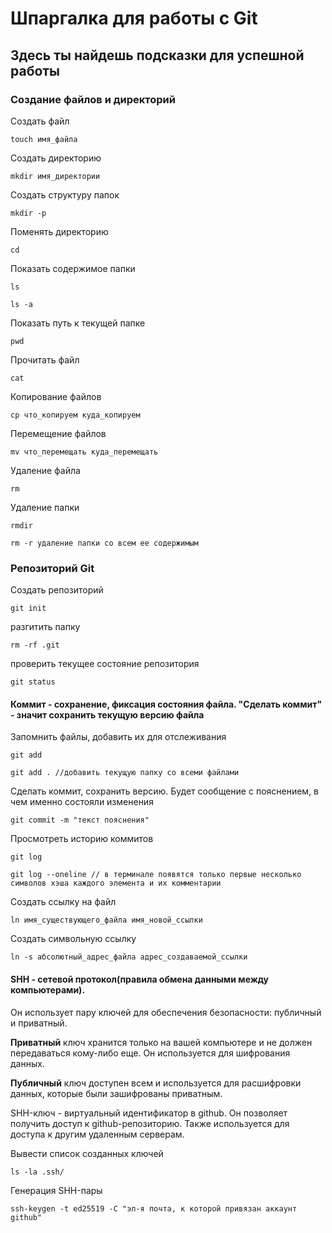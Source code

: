 # Шпаргалка для работы с Git
## Здесь ты найдешь подсказки для успешной работы

### Создание файлов и директорий

Создать файл

```
touch имя_файла
```

Создать директорию

```
mkdir имя_директории
```

Создать структуру папок

```
mkdir -p
```

Поменять директорию

```
cd
```

Показать содержимое папки

```
ls

ls -a
```

Показать путь к текущей папке

```
pwd
```

Прочитать файл

```
cat
``` 

Копирование файлов

```
cp что_копируем куда_копируем
```

Перемещение файлов

```
mv что_перемещать куда_перемещать
```

Удаление файла

```
rm 
```

Удаление папки

```
rmdir 

rm -r удаление папки со всем ее содержимым
```

### Репозиторий Git 

Создать репозиторий 

```
git init 
```


разгитить папку 

```
rm -rf .git
```


проверить текущее состояние репозитория 

```
git status
```


#### Коммит - сохранение, фиксация состояния файла. "Сделать коммит" - значит сохранить текущую версию файла

Запомнить файлы, добавить их для отслеживания

```
git add 

git add . //добавить текущую папку со всеми файлами
```

Сделать коммит, сохранить версию. Будет сообщение с пояснением, в чем именно состояли изменения

```
git commit -m "текст пояснения"
```

Просмотреть историю коммитов

```
git log

git log --oneline // в терминале появятся только первые несколько символов хэша каждого элемента и их комментарии
```

Создать ссылку на файл

```
ln имя_существующего_файла имя_новой_ссылки
```

Создать символьную ссылку

```
ln -s абсолютный_адрес_файла адрес_создаваемой_ссылки
```


#### SHH - сетевой протокол(правила обмена данными между компьютерами).
Он использует пару ключей для обеспечения безопасности: публичный и приватный.


**Приватный** ключ хранится только на вашей компьютере и не должен передаваться кому-либо еще. Он используется для шифрования данных.

**Публичный** ключ доступен всем и используется для расшифровки данных, которые были зашифрованы приватным.

SHH-ключ - виртуальный идентификатор в github. Он позволяет получить доступ к github-репозиторию. Также используется для доступа к другим удаленным серверам.

Вывести список созданных ключей

```
ls -la .ssh/
```

Генерация SHH-пары

```
ssh-keygen -t ed25519 -C "эл-я почта, к которой привязан аккаунт github"
```


